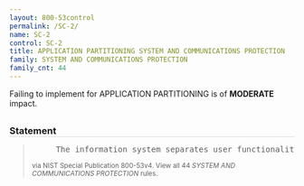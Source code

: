 ```yaml
---
layout: 800-53control
permalink: /SC-2/
name: SC-2
control: SC-2
title: APPLICATION PARTITIONING SYSTEM AND COMMUNICATIONS PROTECTION
family: SYSTEM AND COMMUNICATIONS PROTECTION
family_cnt: 44
---
```

<p class="text-warning">Failing to implement for APPLICATION PARTITIONING is of <b>MODERATE</b> impact.</p>

<h3 style="border-bottom:1px solid #ddd;margin:30px 0 8px 0;">Statement</h3>
<blockquote>
<pre>     The information system separates user functionality (including user interface services) from information system management functionality. 
</pre>
<p><small>via NIST Special Publication 800-53v4. View all 44 <i>SYSTEM AND COMMUNICATIONS PROTECTION</i> rules. <a href="/cce/ssg/group/$Group_id"><span class="glyphicon glyphicon-link"></span></a> </small></p>
</blockquote>


